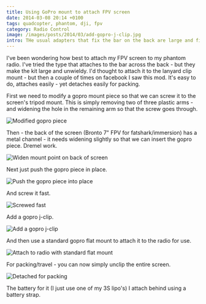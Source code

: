 ```yaml
---
title: Using GoPro mount to attach FPV screen
date: 2014-03-08 20:14 +0100
tags: quadcopter, phantom, dji, fpv
category: Radio Control
image: /images/posts/2014/03/add-gopro-j-clip.jpg
intro: THe usual adapters that fix the bar on the back are large and fiddly. This looks a lot simpler.
---
```


I've been wondering how best to attach my FPV screen to my phantom radio. I've tried the type that attaches to the bar across the back - but they make the kit large and unwieldy. I'd thought to attach it to the lanyard clip mount - but then a couple of times on facebook I saw this mod. It's easy to do, attaches easily - yet detaches easily for packing.

First we need to modify a gopro mount piece so that we can screw it to the screen's tripod mount. This is simply removing two of three plastic arms - and widening the hole in the remaining arm so that the screw goes through.

![Modified gopro piece](/images/posts/2014/03/modified-gopro-piece.jpg)

Then - the back of the screen (Bronto 7" FPV for fatshark/immersion) has a metal channel - it needs widening slightly so that we can insert the gopro piece. Dremel work.

![Widen mount point on back of screen](/images/posts/2014/03/back-of-screen.jpg)

Next just push the gopro piece in place.

![Push the gopro piece into place](/images/posts/2014/03/attachment-in-place.jpg)

And screw it fast.

![Screwed fast](/images/posts/2014/03/attachment-screwed-fast.jpg)

Add a gopro j-clip.

![Add a gopro j-clip](/images/posts/2014/03/add-gopro-j-clip.jpg)

And then use a standard gopro flat mount to attach it to the radio for use.

![Attach to radio with standard flat mount](/images/posts/2014/03/in-place.jpg)

For packing/travel - you can now simply unclip the entire screen.

![Detached for packing](/images/posts/2014/03/detached-for-packing.jpg)

The battery for it (I just use one of my 3S lipo's) I attach behind using a battery strap.
